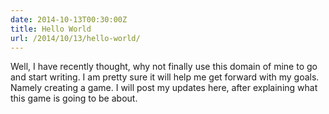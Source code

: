 ```yaml
---
date: 2014-10-13T00:30:00Z
title: Hello World
url: /2014/10/13/hello-world/
---
```


Well, I have recently thought, why not finally use this domain of mine to go and
start writing. I am pretty sure it will help me get forward with my goals.
Namely creating a game. I will post my updates here, after explaining what this
game is going to be about.


